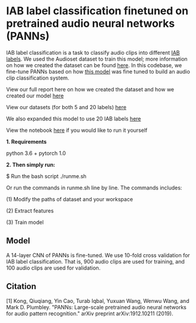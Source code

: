 # IAB label classification finetuned on pretrained audio neural networks (PANNs)

IAB label classification is a task to classify audio clips into different [IAB labels](https://github.com/InteractiveAdvertisingBureau/Taxonomies/blob/main/Content%20Taxonomies/Content%20Taxonomy%203.0.tsv). We used the Audioset dataset to train this model; more information on how we created the dataset can be found [here](https://docs.google.com/document/d/1pQ1vQdil9zjRclzEl9cMfUElAkMGtnfrI-ooycJaLHk/edit?usp=sharing). In this codebase, we fine-tune PANNs based on how [this model](https://github.com/qiuqiangkong/panns_transfer_to_gtzan/tree/master) was fine tuned to build an audio clip classification system.

View our full report here on how we created the dataset and how we created our model [here](https://docs.google.com/presentation/d/10LhEUxOM6hpeT8t5M1WKPEtvoh_ltfPXeEt6nOOtCw4/edit?usp=sharing)

View our datasets (for both 5 and 20 labels) [here](https://drive.google.com/drive/folders/1K6R_9ub4CpEoHgbHYRCNCHtHWKog48ec?usp=sharing)

We also expanded this model to use 20 IAB labels [here](https://github.com/theozhangg/Audio_to_IAB)

View the notebook [here](https://colab.research.google.com/drive/1Wjcl2dbc_2wCi-y3f95BZm29sLx3qkXw?usp=sharing) if you would like to run it yourself

**1. Requirements** 

python 3.6 + pytorch 1.0

**2. Then simply run:**

$ Run the bash script ./runme.sh

Or run the commands in runme.sh line by line. The commands includes:

(1) Modify the paths of dataset and your workspace

(2) Extract features

(3) Train model

## Model
A 14-layer CNN of PANNs is fine-tuned. We use 10-fold cross validation for IAB label classification. That is, 900 audio clips are used for training, and 100 audio clips are used for validation.

## Citation

[1] Kong, Qiuqiang, Yin Cao, Turab Iqbal, Yuxuan Wang, Wenwu Wang, and Mark D. Plumbley. "PANNs: Large-scale pretrained audio neural networks for audio pattern recognition." arXiv preprint arXiv:1912.10211 (2019).
